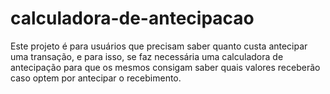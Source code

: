 # calculadora-de-antecipacao
Este projeto é para usuários que precisam saber quanto custa antecipar uma transação, e para isso, se faz necessária uma calculadora de antecipação para que os mesmos consigam saber quais valores receberão caso optem por antecipar o recebimento.
